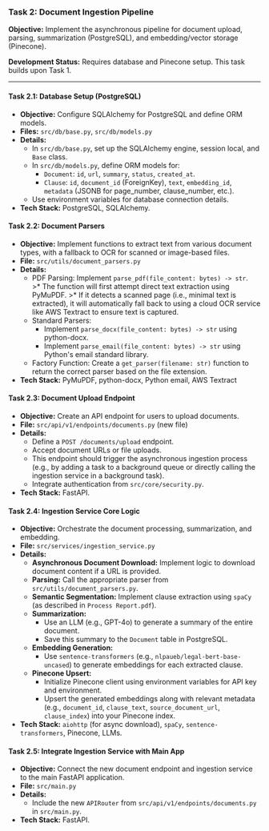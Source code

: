 ### Task 2: Document Ingestion Pipeline

**Objective:** Implement the asynchronous pipeline for document upload, parsing, summarization (PostgreSQL), and embedding/vector storage (Pinecone).

**Development Status:** Requires database and Pinecone setup. This task builds upon Task 1.

---

#### Task 2.1: Database Setup (PostgreSQL)

*   **Objective:** Configure SQLAlchemy for PostgreSQL and define ORM models.
*   **Files:** `src/db/base.py`, `src/db/models.py`
*   **Details:**
    *   In `src/db/base.py`, set up the SQLAlchemy engine, session local, and `Base` class.
    *   In `src/db/models.py`, define ORM models for:
        *   `Document`: `id`, `url`, `summary`, `status`, `created_at`.
        *   `Clause`: `id`, `document_id` (ForeignKey), `text`, `embedding_id`, `metadata` (JSONB for page_number, clause_number, etc.).
    *   Use environment variables for database connection details.
*   **Tech Stack:** PostgreSQL, SQLAlchemy.

#### Task 2.2: Document Parsers

*   **Objective:** Implement functions to extract text from various document types, with a fallback to OCR for scanned or image-based files.
*   **File:** `src/utils/document_parsers.py`
*   **Details:**
    *    PDF Parsing: Implement `parse_pdf(file_content: bytes) -> str`.   
        >*   The function will first attempt direct text extraction using PyMuPDF.
        >*   If it detects a scanned page (i.e., minimal text is extracted), it will automatically fall back to using a cloud OCR service like AWS Textract to ensure text is captured.
    *   Standard Parsers:
        *   Implement `parse_docx(file_content: bytes) -> str` using python-docx.
        *   Implement `parse_email(file_content: bytes) -> str` using Python's email standard library.
    *   Factory Function: Create a `get_parser(filename: str)` function to return the correct parser based on the file extension.
*   **Tech Stack:** PyMuPDF, python-docx, Python email, AWS Textract


#### Task 2.3: Document Upload Endpoint

*   **Objective:** Create an API endpoint for users to upload documents.
*   **File:** `src/api/v1/endpoints/documents.py` (new file)
*   **Details:**
    *   Define a `POST /documents/upload` endpoint.
    *   Accept document URLs or file uploads.
    *   This endpoint should trigger the asynchronous ingestion process (e.g., by adding a task to a background queue or directly calling the ingestion service in a background task).
    *   Integrate authentication from `src/core/security.py`.
*   **Tech Stack:** FastAPI.

#### Task 2.4: Ingestion Service Core Logic

*   **Objective:** Orchestrate the document processing, summarization, and embedding.
*   **File:** `src/services/ingestion_service.py`
*   **Details:**
    *   **Asynchronous Document Download:** Implement logic to download document content if a URL is provided.
    *   **Parsing:** Call the appropriate parser from `src/utils/document_parsers.py`.
    *   **Semantic Segmentation:** Implement clause extraction using `spaCy` (as described in `Process Report.pdf`).
    *   **Summarization:**
        *   Use an LLM (e.g., GPT-4o) to generate a summary of the entire document.
        *   Save this summary to the `Document` table in PostgreSQL.
    *   **Embedding Generation:**
        *   Use `sentence-transformers` (e.g., `nlpaueb/legal-bert-base-uncased`) to generate embeddings for each extracted clause.
    *   **Pinecone Upsert:**
        *   Initialize Pinecone client using environment variables for API key and environment.
        *   Upsert the generated embeddings along with relevant metadata (e.g., `document_id`, `clause_text`, `source_document_url`, `clause_index`) into your Pinecone index.
*   **Tech Stack:** `aiohttp` (for async download), `spaCy`, `sentence-transformers`, Pinecone, LLMs.

#### Task 2.5: Integrate Ingestion Service with Main App

*   **Objective:** Connect the new document endpoint and ingestion service to the main FastAPI application.
*   **File:** `src/main.py`
*   **Details:**
    *   Include the new `APIRouter` from `src/api/v1/endpoints/documents.py` in `src/main.py`.
*   **Tech Stack:** FastAPI.
